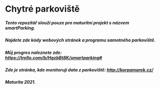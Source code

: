 # Chytré parkoviště

##### Tento repozitář slouží pouze pro maturitní projekt s názvem smartParking.
##### Najdete zde kódy webových stránek a programu samotného parkoviště.
##### Můj progres naleznete zde: https://trello.com/b/HgzbBt8K/smartparking#
##### Zde je stránka, kde monitoruji data z parkoviště: http://korpamarek.cz/
##### Maturita 2021.


